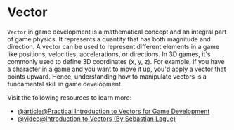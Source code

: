 # Vector

`Vector` in game development is a mathematical concept and an integral part of game physics. It represents a quantity that has both magnitude and direction. A vector can be used to represent different elements in a game like positions, velocities, accelerations, or directions. In 3D games, it's commonly used to define 3D coordinates (x, y, z). For example, if you have a character in a game and you want to move it up, you'd apply a vector that points upward. Hence, understanding how to manipulate vectors is a fundamental skill in game development.

Visit the following resources to learn more:

- [@article@Practical Introduction to Vectors for Game Development](https://dev.to/marcbeaujean/practical-introduction-to-vectors-for-game-development-532f)
- [@video@Introduction to Vectors (By Sebastian Lague)](https://youtu.be/m7VY1T6f8Ak?feature=shared)

